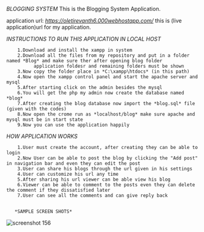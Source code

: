 *BLOGGING SYSTEM*
This is the Blogging System Application.

application url: *https://oletirevanth6.000webhostapp.com/*  this is (live application)url for my application.

 *INSTRUCTIONS TO RUN THIS APPLICATION IN LOCAL HOST*
      
        1.Download and install the xampp in system
        2.Download all the files from my repository and put in a folder named *Blog* amd make sure ther after opening blog folder 
              application foldesr and remaining folders must be shown
        3.Now copy the folder place in *C:\xampp\htdocs* (in this path) 
        4.Now open the xampp control panel and start the apache server and mysql
        5.After starting click on the admin besides the mysql
        6.You will get the php my admin now create the database named *blog*
        7.After creating the blog database now import the *blog.sql* file (given with the codes)
        8.Now open the crome run as *localhost/blog* make sure apache and mysql must be in start state
        9.Now you can use the application happily
        
 *HOW APPLICATION WORKS*
      
        1.User must create the account, after creating they can be able to login
        2.Now User can be able to post the blog by clicking the "Add post" in navigation bar and even they can edit the post
        3.User can share his blogs through the url given in his settings
        4.User can customize his url any time
        5.After sharing his url viewer can be able view his blog
        6.Viewer can be able to comment to the posts even they can delete the comment if they dissatisfied later
        7.User can see all the comments and can give reply back
        
        
       *SAMPLE SCREEN SHOTS*
       
![screenshot 156](https://user-images.githubusercontent.com/28429834/48701011-779b4b80-ec13-11e8-8abd-8c208b967dfd.png)




